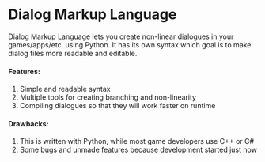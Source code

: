 
# Dialog Markup Language

Dialog Markup Language lets you create non-linear dialogues in your games/apps/etc.
using Python. It has its own syntax which goal is to make dialog files more
readable and editable.

#### Features:
1. Simple and readable syntax
2. Multiple tools for creating branching and non-linearity
3. Compiling dialogues so that they will work faster on runtime

#### Drawbacks:
1. This is written with Python, while most game developers use C++ or C#
2. Some bugs and unmade features because development started just now
